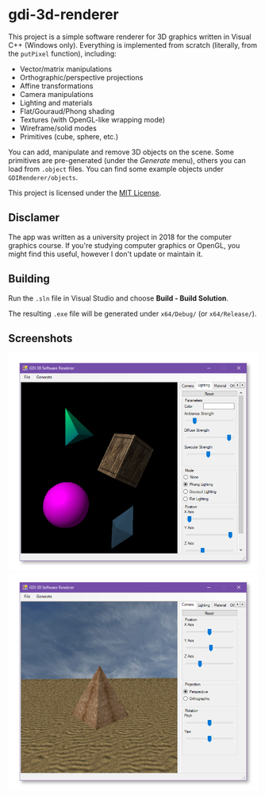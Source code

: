 # gdi-3d-renderer

This project is a simple software renderer for 3D graphics written in Visual C++ (Windows only). Everything is implemented from scratch (literally, from the `putPixel` function), including:

- Vector/matrix manipulations
- Orthographic/perspective projections
- Affine transformations
- Camera manipulations
- Lighting and materials
- Flat/Gouraud/Phong shading
- Textures (with OpenGL-like wrapping mode)
- Wireframe/solid modes
- Primitives (cube, sphere, etc.)

You can add, manipulate and remove 3D objects on the scene. Some primitives are pre-generated (under the _Generate_ menu), others you can load from `.object` files. You can find some example objects under `GDIRenderer/objects`.

This project is licensed under the [MIT License](./LICENSE).

## Disclamer

The app was written as a university project in 2018 for the computer graphics course. If you're studying computer graphics or OpenGL, you might find this useful, however I don't update or maintain it.

## Building

Run the `.sln` file in Visual Studio and choose **Build - Build Solution**.

The resulting `.exe` file will be generated under `x64/Debug/` (or `x64/Release/`).

## Screenshots

<img src="Screenshots/scene.png" alt="Scene" />

<img src="Screenshots/scene-egypt.png" alt="Scene Egypt" />
